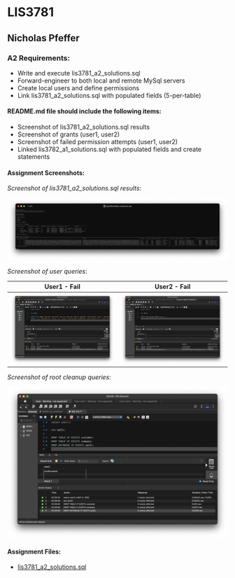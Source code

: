 # LIS3781

## Nicholas Pfeffer

### A2 Requirements:

* Write and execute lis3781_a2_solutions.sql
* Forward-engineer to both local and remote MySql servers
* Create local users and define permissions
* Link lis3781_a2_solutions.sql with populated fields (5-per-table)

#### README.md file should include the following items:

* Screenshot of lis3781_a2_solutions.sql results
* Screenshot of grants (user1, user2)
* Screenshot of failed permission attempts (user1, user2)
* Linked lis3782_a1_solutions.sql with populated fields and create statements

#### Assignment Screenshots:

*Screenshot of lis3781_a2_solutions.sql results*:

![lis3781_a2_solutions.sql results](./img/A2_Results.png)

*Screenshot of user queries*:

| User1 - Fail | User2 - Fail |
|------|------------|
| ![user1](./img/A2_user1.png) | ![user2](./img/A2_user2.png) |

*Screenshot of root cleanup queries*:

![root](./img/A2_root.png)


#### Assignment Files:

* [lis3781_a2_solutions.sql](./lis3781_a2_solutions.sql)